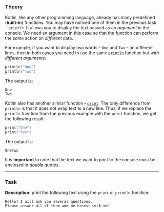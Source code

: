 ### Theory

Kotlin, like any other programming language, 
already has many predefined (**built-in**) functions. 
You may have noticed one of them in the previous task – `println`. 
It allows you to display the text passed as an _argument_ in the console. 
We need an argument in this case so that the function can perform 
the _same_ action on _different_ data.

For example, if you want to display two words – `One` and `Two` – on different lines, 
then in both cases you need to use the same [`println`](https://kotlinlang.org/api/latest/jvm/stdlib/kotlin.io/println.html#println) function but _with different arguments_:
```kotlin
println("One")
println("Two")
```
The output is:
```text
One
Two
```

Kotlin also has another similar function - [`print`](https://kotlinlang.org/api/latest/jvm/stdlib/kotlin.io/print.html#print). 
The only difference from `println` is that it does not wrap text to a new line. 
Thus, if we replace the `println` function from the previous example 
with the `print` function, we get the following result:

```kotlin
print("One")
print("Two")
```
The output is:
```text
OneTwo
```

It is **important** to note that the text we want to print to the console 
must be enclosed in _double quotes_.
___

### Task

**Description**: print the following text using the `print` or `println` function:
```text
Hello! I will ask you several questions.
Please answer all of them and be honest with me!
```
